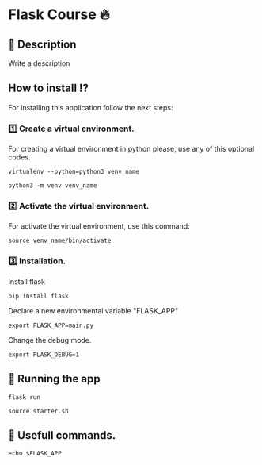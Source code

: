# Flask Course :fire:

## :bookmark_tabs: Description 
Write a description

## How to install :interrobang:

For installing this application follow the next steps:

### :one: Create a virtual environment. 
For creating a virtual environment in python please, use any of this optional codes.

` virtualenv --python=python3 venv_name
`

`python3 -m venv venv_name
`
### :two: Activate the virtual environment.
For activate the virtual environment, use this command:

`source venv_name/bin/activate`

### :three: Installation.

Install flask

`pip install flask`

Declare a new environmental variable "FLASK_APP"

`export FLASK_APP=main.py`

Change the debug mode.

`export FLASK_DEBUG=1`

## :running: Running the app

`flask run`

`source starter.sh`

## :pushpin: Usefull commands.

`echo $FLASK_APP`

